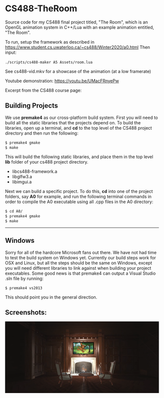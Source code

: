 # CS488-TheRoom
Source code for my CS488 final project titled, "The Room", which is an OpenGL animation system in C++/Lua with an example animation entitled, "The Room".

To run, setup the framework as described in https://www.student.cs.uwaterloo.ca/~cs488/Winter2020/a0.html
Then input:

`./scripts/cs488-maker A5 Assets/room.lua`

See cs488-vid.mkv for a showcase of the animation (at a low framerate)

Youtube demonstration: https://youtu.be/UMacFRnyePw

Excerpt from the CS488 course page:
## Building Projects
We use **premake4** as our cross-platform build system. First you will need to build all
the static libraries that the projects depend on. To build the libraries, open up a
terminal, and **cd** to the top level of the CS488 project directory and then run the
following:

    $ premake4 gmake
    $ make

This will build the following static libraries, and place them in the top level **lib**
folder of your cs488 project directory.
* libcs488-framework.a
* libglfw3.a
* libimgui.a

Next we can build a specific project.  To do this, **cd** into one of the project folders,
say **A0** for example, and run the following terminal commands in order to compile the A0 executable using all .cpp files in the A0 directory:

    $ cd A0/
    $ premake4 gmake
    $ make


----

## Windows
Sorry for all of the hardcore Microsoft fans out there.  We have not had time to test the build system on Windows yet. Currently our build steps work for OSX and Linux, but all the steps should be the same on Windows, except you will need different libraries to link against when building your project executables.  Some good news is that premake4 can output a Visual Studio .sln file by running:

    $ premake4 vs2013

 This should point you in the general direction.


## Screenshots:

![Screenshot 1](screenshot1.png?raw=true "Screenshot 1")
